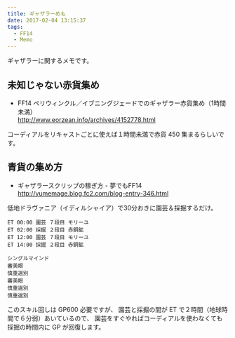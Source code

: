 ```yaml
---
title: ギャザラーめも
date: 2017-02-04 13:15:37
tags:
  - FF14
  - Memo
---
```

ギャザラーに関するメモです。

<!-- toc -->


## 未知じゃない赤貨集め

 - FF14 ペリウィンクル／イブニングジェードでのギャザラー赤貨集め（1時間未満）    
   http://www.eorzean.info/archives/4152778.html

コーディアルをリキャストごとに使えば１時間未満で赤貨 450 集まるらしいです。


## 青貨の集め方

 - ギャザラースクリップの稼ぎ方 - 夢でもFF14    
   http://yumemage.blog.fc2.com/blog-entry-346.html

低地ドラヴァニア（イディルシャイア）で30分おきに園芸＆採掘するだけ。

```
ET 00:00 園芸 ７段目 モリーユ
ET 02:00 採掘 ２段目 赤銅鉱
ET 12:00 園芸 ７段目 モリーユ
ET 14:00 採掘 ２段目 赤銅鉱
```

```
シングルマインド
審美眼
慎重選別
審美眼
慎重選別
慎重選別
```

このスキル回しは GP600 必要ですが、
園芸と採掘の間が ET で２時間（地球時間で６分弱）あいているので、
園芸をすぐやればコーディアルを使わなくても採掘の時間内に GP が回復します。
